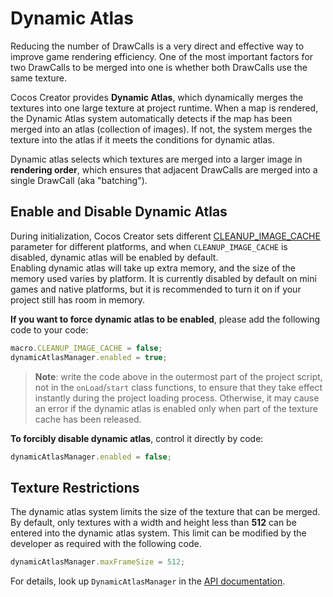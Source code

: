 # Dynamic Atlas

Reducing the number of DrawCalls is a very direct and effective way to improve game rendering efficiency. One of the most important factors for two DrawCalls to be merged into one is whether both DrawCalls use the same texture.

Cocos Creator provides **Dynamic Atlas**, which dynamically merges the textures into one large texture at project runtime. When a map is rendered, the Dynamic Atlas system automatically detects if the map has been merged into an atlas (collection of images). If not, the system merges the texture into the atlas if it meets the conditions for dynamic atlas.

Dynamic atlas selects which textures are merged into a larger image in **rendering order**, which ensures that adjacent DrawCalls are merged into a single DrawCall (aka "batching").

## Enable and Disable Dynamic Atlas

During initialization, Cocos Creator sets different [CLEANUP_IMAGE_CACHE](%__APIDOC__%/en/interface/Macro?id=CLEANUP_IMAGE_CACHE) parameter for different platforms, and when `CLEANUP_IMAGE_CACHE` is disabled, dynamic atlas will be enabled by default. <br>
Enabling dynamic atlas will take up extra memory, and the size of the memory used varies by platform. It is currently disabled by default on mini games and native platforms, but it is recommended to turn it on if your project still has room in memory.

**If you want to force dynamic atlas to be enabled**, please add the following code to your code:

```ts
macro.CLEANUP_IMAGE_CACHE = false;
dynamicAtlasManager.enabled = true;
```

> **Note**: write the code above in the outermost part of the project script, not in the `onLoad`/`start` class functions, to ensure that they take effect instantly during the project loading process. Otherwise, it may cause an error if the dynamic atlas is enabled only when part of the texture cache has been released.

**To forcibly disable dynamic atlas**, control it directly by code:

```ts
dynamicAtlasManager.enabled = false;
```

## Texture Restrictions

The dynamic atlas system limits the size of the texture that can be merged. By default, only textures with a width and height less than **512** can be entered into the dynamic atlas system. This limit can be modified by the developer as required with the following code.

```ts
dynamicAtlasManager.maxFrameSize = 512;
```

For details, look up `DynamicAtlasManager` in the [API documentation](%__APIDOC__%/en/).
